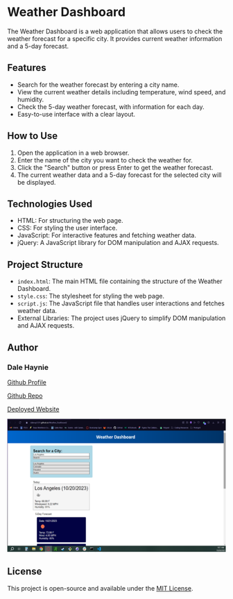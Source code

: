 # Weather Dashboard

The Weather Dashboard is a web application that allows users to check the weather forecast for a specific city. It provides current weather information and a 5-day forecast.

## Features

- Search for the weather forecast by entering a city name.
- View the current weather details including temperature, wind speed, and humidity.
- Check the 5-day weather forecast, with information for each day.
- Easy-to-use interface with a clear layout.

## How to Use

1. Open the application in a web browser.
2. Enter the name of the city you want to check the weather for.
3. Click the "Search" button or press Enter to get the weather forecast.
4. The current weather data and a 5-day forecast for the selected city will be displayed.

## Technologies Used

- HTML: For structuring the web page.
- CSS: For styling the user interface.
- JavaScript: For interactive features and fetching weather data.
- jQuery: A JavaScript library for DOM manipulation and AJAX requests.

## Project Structure

- `index.html`: The main HTML file containing the structure of the Weather Dashboard.
- `style.css`: The stylesheet for styling the web page.
- `script.js`: The JavaScript file that handles user interactions and fetches weather data.
- External Libraries: The project uses jQuery to simplify DOM manipulation and AJAX requests.

## Author

### Dale Haynie

[Github Profile](https://github.com/Daleray1231) 

[Github Repo](https://github.com/Daleray1231/Weather_Dashboard)

[Deployed Website](https://daleray1231.github.io/Weather_Dashboard)

![Alt text](Weather_dashboard.png)

## License

This project is open-source and available under the [MIT License](LICENSE).